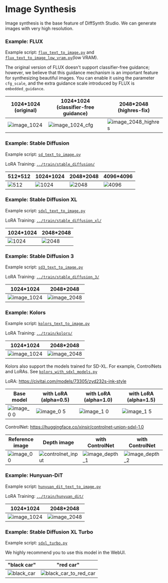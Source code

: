 # Image Synthesis

Image synthesis is the base feature of DiffSynth Studio. We can generate images with very high resolution.

### Example: FLUX

Example script: [`flux_text_to_image.py`](./flux_text_to_image.py) and [`flux_text_to_image_low_vram.py`](./flux_text_to_image_low_vram.py)(low VRAM).

The original version of FLUX doesn't support classifier-free guidance; however, we believe that this guidance mechanism is an important feature for synthesizing beautiful images. You can enable it using the parameter `cfg_scale`, and the extra guidance scale introduced by FLUX is `embedded_guidance`.

|1024*1024 (original)|1024*1024 (classifier-free guidance)|2048*2048 (highres-fix)|
|-|-|-|
|![image_1024](https://github.com/user-attachments/assets/9cbd1f6f-4ac4-4f8b-bf46-218d812a15a0)|![image_1024_cfg](https://github.com/user-attachments/assets/984561e9-553d-4952-9443-79ce144f379f)|![image_2048_highres](https://github.com/user-attachments/assets/2e92b2f8-c177-454f-84f6-f6f5d3aaeeff)|

### Example: Stable Diffusion

Example script: [`sd_text_to_image.py`](./sd_text_to_image.py)

LoRA Training: [`../train/stable_diffusion/`](../train/stable_diffusion/)

|512*512|1024*1024|2048*2048|4096*4096|
|-|-|-|-|
|![512](https://github.com/Artiprocher/DiffSynth-Studio/assets/35051019/55f679e9-7445-4605-9315-302e93d11370)|![1024](https://github.com/Artiprocher/DiffSynth-Studio/assets/35051019/6fc84611-8da6-4a1f-8fee-9a34eba3b4a5)|![2048](https://github.com/Artiprocher/DiffSynth-Studio/assets/35051019/9087a73c-9164-4c58-b2a0-effc694143fb)|![4096](https://github.com/Artiprocher/DiffSynth-Studio/assets/35051019/edee9e71-fc39-4d1c-9ca9-fa52002c67ac)|

### Example: Stable Diffusion XL

Example script: [`sdxl_text_to_image.py`](./sdxl_text_to_image.py)

LoRA Training: [`../train/stable_diffusion_xl/`](../train/stable_diffusion_xl/)

|1024*1024|2048*2048|
|-|-|
|![1024](https://github.com/Artiprocher/DiffSynth-Studio/assets/35051019/67687748-e738-438c-aee5-96096f09ac90)|![2048](https://github.com/Artiprocher/DiffSynth-Studio/assets/35051019/584186bc-9855-4140-878e-99541f9a757f)|

### Example: Stable Diffusion 3

Example script: [`sd3_text_to_image.py`](./sd3_text_to_image.py)

LoRA Training: [`../train/stable_diffusion_3/`](../train/stable_diffusion_3/)

|1024*1024|2048*2048|
|-|-|
|![image_1024](https://github.com/modelscope/DiffSynth-Studio/assets/35051019/4df346db-6f91-420a-b4c1-26e205376098)|![image_2048](https://github.com/modelscope/DiffSynth-Studio/assets/35051019/1386c802-e580-4101-939d-f1596802df9d)|

### Example: Kolors

Example script: [`kolors_text_to_image.py`](./kolors_text_to_image.py)

LoRA Training: [`../train/kolors/`](../train/kolors/)

|1024*1024|2048*2048|
|-|-|
|![image_1024](https://github.com/modelscope/DiffSynth-Studio/assets/35051019/53ef6f41-da11-4701-8665-9f64392607bf)|![image_2048](https://github.com/modelscope/DiffSynth-Studio/assets/35051019/66bb7a75-fe31-44e5-90eb-d3140ee4686d)|

Kolors also support the models trained for SD-XL. For example, ControlNets and LoRAs. See [`kolors_with_sdxl_models.py`](./kolors_with_sdxl_models.py)

LoRA: https://civitai.com/models/73305/zyd232s-ink-style

|Base model|with LoRA (alpha=0.5)|with LoRA (alpha=1.0)|with LoRA (alpha=1.5)|
|-|-|-|-|
|![image_0 0](https://github.com/user-attachments/assets/a222eae3-6e0a-4ea6-b301-99e74e2bc11a)|![image_0 5](https://github.com/user-attachments/assets/e429c501-530c-43f6-a30b-9f97996c91a2)|![image_1 0](https://github.com/user-attachments/assets/0ddeed4b-250d-4b5c-a4fa-2db50f63bf1c)|![image_1 5](https://github.com/user-attachments/assets/db35a89d-6325-4422-921e-14fb6ad66c92)|

ControlNet: https://huggingface.co/xinsir/controlnet-union-sdxl-1.0

|Reference image|Depth image|with ControlNet|with ControlNet|
|-|-|-|-|
|![image_0 0](https://github.com/user-attachments/assets/a222eae3-6e0a-4ea6-b301-99e74e2bc11a)|![controlnet_input](https://github.com/user-attachments/assets/d16b2785-bc1f-4184-b170-ae90f1d704c1)|![image_depth_1](https://github.com/user-attachments/assets/90a94780-7b56-4786-8a25-aae118eda171)|![image_depth_2](https://github.com/user-attachments/assets/05eb1309-9c98-49e7-a8ee-f376ceedf18e)|

### Example: Hunyuan-DiT

Example script: [`hunyuan_dit_text_to_image.py`](./hunyuan_dit_text_to_image.py)

LoRA Training: [`../train/hunyuan_dit/`](../train/hunyuan_dit/)

|1024*1024|2048*2048|
|-|-|
|![image_1024](https://github.com/modelscope/DiffSynth-Studio/assets/35051019/60b022c8-df3f-4541-95ab-bf39f2fa8bb5)|![image_2048](https://github.com/modelscope/DiffSynth-Studio/assets/35051019/87919ea8-d428-4963-8257-da05f3901bbb)|

### Example: Stable Diffusion XL Turbo

Example script: [`sdxl_turbo.py`](./sdxl_turbo.py)

We highly recommend you to use this model in the WebUI.

|"black car"|"red car"|
|-|-|
|![black_car](https://github.com/Artiprocher/DiffSynth-Studio/assets/35051019/7fbfd803-68d4-44f3-8713-8c925fec47d0)|![black_car_to_red_car](https://github.com/Artiprocher/DiffSynth-Studio/assets/35051019/aaf886e4-c33c-4fd8-98e2-29eef117ba00)|

